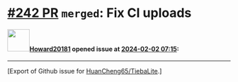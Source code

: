 # [\#242 PR](https://github.com/HuanCheng65/TiebaLite/pull/242) `merged`: Fix CI uploads

#### <img src="https://avatars.githubusercontent.com/u/40033067?u=09a22b8e05ffb5b936f6724d89710615a762a2e8&v=4" width="50">[Howard20181](https://github.com/Howard20181) opened issue at [2024-02-02 07:15](https://github.com/HuanCheng65/TiebaLite/pull/242):






-------------------------------------------------------------------------------



[Export of Github issue for [HuanCheng65/TiebaLite](https://github.com/HuanCheng65/TiebaLite).]
